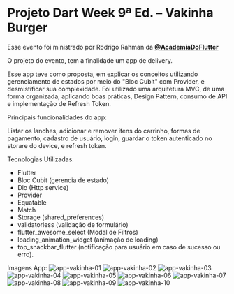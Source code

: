 # Projeto Dart Week 9ª Ed. – Vakinha Burger

Esse evento foi ministrado por Rodrigo Rahman da **[@AcademiaDoFlutter](https://academiadoflutter.com.br/)**

O projeto do evento, tem a finalidade um app de delivery.<br/>

Esse app teve como proposta, em explicar os conceitos utilizando gerenciamento de estados por meio do "Bloc Cubit" com Provider, e desmistificar sua complexidade.
Foi utilizado uma arquitetura MVC, de uma forma organizada, aplicando boas práticas, Design Pattern, consumo de API e implementação de Refresh Token. <br/>

Principais funcionalidades do app: <br/>

Listar os lanches, adicionar e remover itens do carrinho, formas de pagamento, cadastro de usuário, login, guardar o token autenticado no storare do device, e refresh token. <br/>

Tecnologias Utilizadas: <br/>

* Flutter
* Bloc Cubit (gerencia de estado)
* Dio (Http service)
* Provider
* Equatable
* Match
* Storage (shared_preferences)
* validatorless (validação de formulário)
* flutter_awesome_select (Modal de Filtros)
* loading_animation_widget (animação de loading)
* top_snackbar_flutter (notificação para usuário em caso de sucesso ou erro).

Imagens App:
![app-vakinha-01](https://user-images.githubusercontent.com/54412289/217129219-f7cf4ccc-29ed-4230-84f1-f7d76b358951.jpg)
![app-vakinha-02](https://user-images.githubusercontent.com/54412289/217129223-b54f7be2-f4c0-41cb-9f6b-4a4bc4667208.jpg)
![app-vakinha-03](https://user-images.githubusercontent.com/54412289/217129226-66dad095-634b-49b7-818b-dc7dff41796c.jpg)
![app-vakinha-04](https://user-images.githubusercontent.com/54412289/217129228-87d890bb-5a73-4c3b-9561-047ce4ef7c65.jpg)
![app-vakinha-05](https://user-images.githubusercontent.com/54412289/217129230-bf16d5da-2dcd-4726-ae3d-421b95968cba.jpg)
![app-vakinha-06](https://user-images.githubusercontent.com/54412289/217129232-a535d881-08d3-4881-80cd-d340f92771a6.jpg)
![app-vakinha-07](https://user-images.githubusercontent.com/54412289/217129233-9a699e07-7241-42ba-894d-d8a4050bc1c0.jpg)
![app-vakinha-08](https://user-images.githubusercontent.com/54412289/217129237-88c850e2-3c83-4572-931b-e1a4dbaf94dc.jpg)
![app-vakinha-09](https://user-images.githubusercontent.com/54412289/217129240-4fb6e7b8-3bd6-4811-91f0-5caaf09628bc.jpg)
![app-vakinha-10](https://user-images.githubusercontent.com/54412289/217129244-232949e4-9a08-4d16-bff4-d852473987be.jpg)

